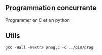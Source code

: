 ## Programmation concurrente

Programmer en C et en python


## Utils

`gcc -Wall -Wextra prog.c -o ../bin/prog`